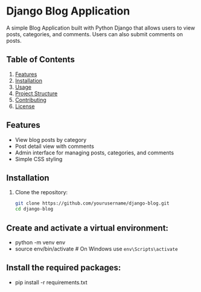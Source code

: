 # Django Blog Application

A simple Blog Application built with Python Django that allows users to view posts, categories, and comments. Users can also submit comments on posts.

## Table of Contents

1. [Features](#features)
2. [Installation](#installation)
3. [Usage](#usage)
4. [Project Structure](#project-structure)
5. [Contributing](#contributing)
6. [License](#license)

## Features

- View blog posts by category
- Post detail view with comments
- Admin interface for managing posts, categories, and comments
- Simple CSS styling

## Installation

1. Clone the repository:
   ```bash
   git clone https://github.com/yourusername/django-blog.git
   cd django-blog

## Create and activate a virtual environment:

  - python -m venv env
  - source env/bin/activate  # On Windows use `env\Scripts\activate`

## Install the required packages:

  - pip install -r requirements.txt
